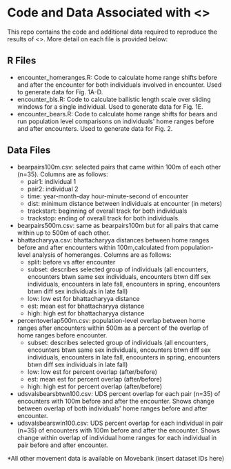 # Code and Data Associated with <<Paper name here>>

This repo contains the code and additional data required to reproduce the results of <<paper name here>>. More detail on each file is provided below:

## R Files
- encounter_homeranges.R: Code to calculate home range shifts before and after the encounter for both individuals involved in encounter. Used to generate data for Fig. 1A-D.
- encounter_bls.R: Code to calculate ballistic length scale over sliding windows for a single individual. Used to generate data for Fig. 1E.
- encounter_bears.R: Code to calculate home range shifts for bears and run population level comparisons on individuals' home ranges before and after encounters. Used to generate data for Fig. 2.

## Data Files
- bearpairs100m.csv: selected pairs that came within 100m of each other (n=35). Columns are as follows:
  - pair1: individual 1
  - pair2: individual 2
  - time: year-month-day hour-minute-second of encounter
  - dist: minimum distance between individuals at encounter (in meters)
  - trackstart: beginning of overall track for both individuals
  - trackstop: ending of overall track for both individuals.
- bearpairs500m.csv: same as bearpairs100m but for all pairs that came within up to 500m of each other.
- bhattacharyya.csv: bhattacharyya distances between home ranges before and after encounters within 100m,calculated from population-level analysis of homeranges. Columns are as follows:
  - split: before vs after encounter
  - subset: describes selected group of individuals (all encounters, encounters btwn same sex individuals, encounters btwn diff sex individuals, encounters in late fall, encounters in spring, encounters btwn diff sex individuals in late fall)
  - low: low est for bhattacharyya distance
  - est: mean est for bhattacharyya distance
  - high: high est for bhattacharyya distance
- percentoverlap500m.csv: population-level overlap between home ranges after encounters within 500m as a percent of the overlap of home ranges before encounter. 
  - subset: describes selected group of individuals (all encounters, encounters btwn same sex individuals, encounters btwn diff sex individuals, encounters in late fall, encounters in spring, encounters btwn diff sex individuals in late fall)
  - low: low est for percent overlap (after/before)
  - est: mean est for percent overlap (after/before)
  - high: high est for percent overlap (after/before)
- udsvalsbearsbtwn100.csv: UDS percent overlap for each pair (n=35) of encounters with 100m before and after the encounter. Shows change between overlap of both individuals' home ranges before and after encounter. 
- udsvalsbearswin100.csv: UDS percent overlap for each individual in pair (n=35) of encounters with 100m before and after the encounter. Shows change within overlap of individual home ranges for each individual in pair before and after encounter. 
      
*All other movement data is available on Movebank (insert dataset IDs here)
      
      
      
      